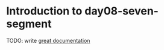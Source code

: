 # Introduction to day08-seven-segment

TODO: write [great documentation](http://jacobian.org/writing/what-to-write/)

